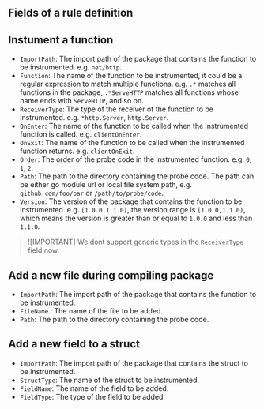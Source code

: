 ## Fields of a rule definition

## Instument a function
- `ImportPath`: The import path of the package that contains the function to be instrumented. e.g. `net/http`.
- `Function`: The name of the function to be instrumented, it could be a regular expression to match multiple functions. e.g. `.*` matches all functions in the package, `.*ServeHTTP` matches all functions whose name ends with `ServeHTTP`, and so on.
- `ReceiverType`: The type of the receiver of the function to be instrumented. e.g. `*http.Server`, `http.Server`.
- `OnEnter`: The name of the function to be called when the instrumented function is called. e.g. `clientOnEnter`.
- `OnExit`: The name of the function to be called when the instrumented function returns. e.g. `clientOnExit`.
- `Order`: The order of the probe code in the instrumented function. e.g. `0`, `1`, `2`.
- `Path`: The path to the directory containing the probe code. The path can be either go module url or local file system path, e.g. `github.com/foo/bar` or `/path/to/probe/code`.
- `Version`: The version of the package that contains the function to be instrumented. e.g. `[1.0.0,1.1.0)`, the version range is `[1.0.0,1.1.0)`, which means the version is greater than or equal to `1.0.0` and less than `1.1.0`.

> ![IMPORTANT]
> We dont support generic types in the `ReceiverType` field now.

## Add a new file during compiling package
- `ImportPath`: The import path of the package that contains the function to be instrumented.
- `FileName` : The name of the file to be added.
- `Path`: The path to the directory containing the probe code.

## Add a new field to a struct
- `ImportPath`: The import path of the package that contains the struct to be instrumented.
- `StructType`: The name of the struct to be instrumented.
- `FieldName`: The name of the field to be added.
- `FieldType`: The type of the field to be added.